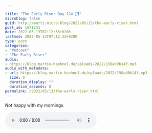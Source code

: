 ```yaml
---

title: "The Early Riser Day 124 🌅🎙"
microblog: false
guid: http://matti.micro.blog/2022/05/13/the-early-riser.html
post_id: 1571241
date: 2022-05-13T07:12:33+0200
lastmod: 2022-05-13T07:12:33+0200
type: post
categories:
- "Podcast"
- "The Early Riser"
audio:
- https://blog.martin-haehnel.de/uploads/2022/156ad0b14f.mp3
audio_with_metadata:
- url: https://blog.martin-haehnel.de/uploads/2022/156ad0b14f.mp3
  size: 0
  duration_display: ""
  duration_seconds: 0
permalink: /2022/05/13/the-early-riser.html
---
```

Not happy with my mornings.

<audio controls="controls" src="https://blog.martin-haehnel.de/uploads/2022/156ad0b14f.mp3" preload="metadata" />
